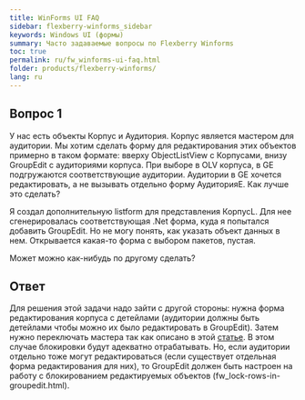```yaml
---
title: WinForms UI FAQ
sidebar: flexberry-winforms_sidebar
keywords: Windows UI (формы)
summary: Часто задаваемые вопросы по Flexberry Winforms
toc: true
permalink: ru/fw_winforms-ui-faq.html
folder: products/flexberry-winforms/
lang: ru
---
```



## Вопрос 1
У нас есть объекты Корпус и Аудитория. Корпус является мастером для аудитории. Мы хотим сделать форму для редактирования этих объектов примерно в таком формате: вверху ObjectListView с Корпусами, внизу GroupEdit с аудиториями корпуса. При выборе в OLV корпуса, в GE подгружаются соответствующие аудитории. Аудитории в GE хочется редактировать, а не вызывать отдельно форму АудиторияE. Как лучше это сделать?

Я создал дополнительную listform для представления КорпусL. Для нее сгенерировалась соответствующая .Net форма, куда я попытался добавить GroupEdit. Но не могу понять, как указать объект данных в нем. Открывается какая-то форма с выбором пакетов, пустая.

Может можно как-нибудь по другому сделать?

## Ответ
Для решения этой задачи надо зайти с другой стороны: нужна форма редактирования корпуса с детейлами (аудитории должны быть детейлами чтобы можно их было редактировать в GroupEdit). Затем нужно переключать мастера так как описано в этой [статье](fw_switch-editing-object.html). 
В этом случае блокировки будут адекватно отрабатывать. Но, если аудитории отдельно тоже могут редактироваться (если существует отдельная форма редактирования для них), то GroupEdit должен быть настроен на работу с блокированием редактируемых объектов (fw_lock-rows-in-groupedit.html). 